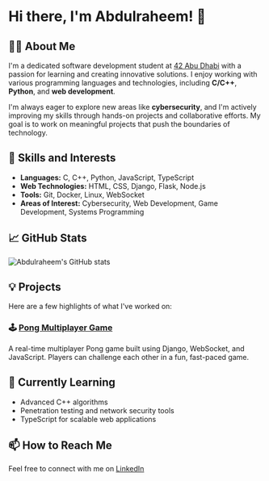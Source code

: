 # Hi there, I'm Abdulraheem! 👋

## 👨‍💻 About Me

I'm a dedicated software development student at [42 Abu Dhabi](https://www.42abudhabi.ae/) with a passion for learning and creating innovative solutions. I enjoy working with various programming languages and technologies, including **C/C++**, **Python**, and **web development**. 

I'm always eager to explore new areas like **cybersecurity**, and I'm actively improving my skills through hands-on projects and collaborative efforts. My goal is to work on meaningful projects that push the boundaries of technology.

## 🌟 Skills and Interests
- **Languages:** C, C++, Python, JavaScript, TypeScript
- **Web Technologies:** HTML, CSS, Django, Flask, Node.js
- **Tools:** Git, Docker, Linux, WebSocket
- **Areas of Interest:** Cybersecurity, Web Development, Game Development, Systems Programming

## 📈 GitHub Stats
![Abdulraheem's GitHub stats](https://github-readme-stats.vercel.app/api?username=your-username&show_icons=true&theme=radical)

## 💡 Projects
Here are a few highlights of what I've worked on:

### 🕹️ [Pong Multiplayer Game](https://github.com/your-username/pong-game)
A real-time multiplayer Pong game built using Django, WebSocket, and JavaScript. Players can challenge each other in a fun, fast-paced game.


## 🌱 Currently Learning
- Advanced C++ algorithms
- Penetration testing and network security tools
- TypeScript for scalable web applications

## 📫 How to Reach Me
Feel free to connect with me on [LinkedIn](www.linkedin.com/in/abdulraheem-alsomahey-035426232)
